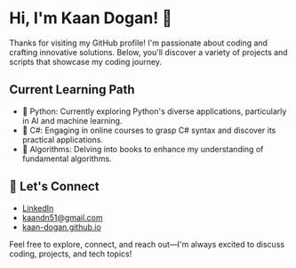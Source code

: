 # Hi, I'm Kaan Dogan! 👋

Thanks for visiting my GitHub profile! I'm passionate about coding and crafting innovative solutions. Below, you'll discover a variety of projects and scripts that showcase my coding journey.

## Current Learning Path

- 🥇 Python: Currently exploring Python's diverse applications, particularly in AI and machine learning.
- 🥈 C#: Engaging in online courses to grasp C# syntax and discover its practical applications.
- 🥉 Algorithms: Delving into books to enhance my understanding of fundamental algorithms.

## 🔗 Let's Connect

- [LinkedIn](www.linkedin.com/in/kaan-dogan-593b28268)
- kaandn51@gmail.com
- [kaan-dogan.github.io](https://kaan-dogan.github.io)

Feel free to explore, connect, and reach out—I'm always excited to discuss coding, projects, and tech topics!
